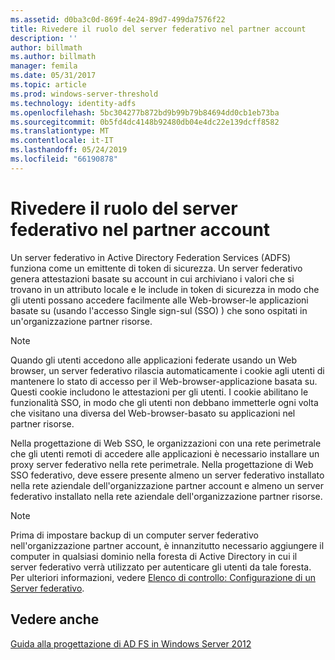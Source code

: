 ```yaml
---
ms.assetid: d0ba3c0d-869f-4e24-89d7-499da7576f22
title: Rivedere il ruolo del server federativo nel partner account
description: ''
author: billmath
ms.author: billmath
manager: femila
ms.date: 05/31/2017
ms.topic: article
ms.prod: windows-server-threshold
ms.technology: identity-adfs
ms.openlocfilehash: 5bc304277b872bd9b99b79b84694dd0cb1eb73ba
ms.sourcegitcommit: 0b5fd4dc4148b92480db04e4dc22e139dcff8582
ms.translationtype: MT
ms.contentlocale: it-IT
ms.lasthandoff: 05/24/2019
ms.locfileid: "66190878"
---
```

# <a name="review-the-role-of-the-federation-server-in-the-account-partner"></a>Rivedere il ruolo del server federativo nel partner account

Un server federativo in Active Directory Federation Services \(ADFS\) funziona come un emittente di token di sicurezza. Un server federativo genera attestazioni basate su account in cui archiviano i valori che si trovano in un attributo locale e le include in token di sicurezza in modo che gli utenti possano accedere facilmente alle Web\-browser\-le applicazioni basate su \(usando l'accesso Single sign\-sul \(SSO\) \) che sono ospitati in un'organizzazione partner risorse.  
  
> [!NOTE]  
> Quando gli utenti accedono alle applicazioni federate usando un Web browser, un server federativo rilascia automaticamente i cookie agli utenti di mantenere lo stato di accesso per il Web\-browser\-applicazione basata su. Questi cookie includono le attestazioni per gli utenti. I cookie abilitano le funzionalità SSO, in modo che gli utenti non debbano immetterle ogni volta che visitano una diversa del Web\-browser\-basato su applicazioni nel partner risorse.  
  
Nella progettazione di Web SSO, le organizzazioni con una rete perimetrale che gli utenti remoti di accedere alle applicazioni è necessario installare un proxy server federativo nella rete perimetrale. Nella progettazione di Web SSO federativo, deve essere presente almeno un server federativo installato nella rete aziendale dell'organizzazione partner account e almeno un server federativo installato nella rete aziendale dell'organizzazione partner risorse.  
  
> [!NOTE]  
> Prima di impostare backup di un computer server federativo nell'organizzazione partner account, è innanzitutto necessario aggiungere il computer in qualsiasi dominio nella foresta di Active Directory in cui il server federativo verrà utilizzato per autenticare gli utenti da tale foresta. Per ulteriori informazioni, vedere [Elenco di controllo: Configurazione di un Server federativo](../../ad-fs/deployment/Checklist--Setting-Up-a-Federation-Server.md).  
  
## <a name="see-also"></a>Vedere anche
[Guida alla progettazione di AD FS in Windows Server 2012](AD-FS-Design-Guide-in-Windows-Server-2012.md)
